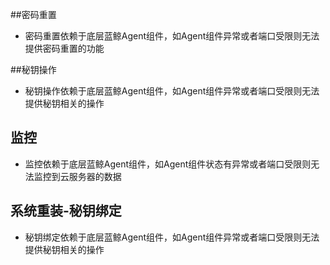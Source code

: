 ##密码重置
- 密码重置依赖于底层蓝鲸Agent组件，如Agent组件异常或者端口受限则无法提供密码重置的功能

##秘钥操作
- 秘钥操作依赖于底层蓝鲸Agent组件，如Agent组件异常或者端口受限则无法提供秘钥相关的操作

## 监控
- 监控依赖于底层蓝鲸Agent组件，如Agent组件状态有异常或者端口受限则无法监控到云服务器的数据

## 系统重装-秘钥绑定
-  秘钥绑定依赖于底层蓝鲸Agent组件，如Agent组件异常或者端口受限则无法提供秘钥相关的操作


